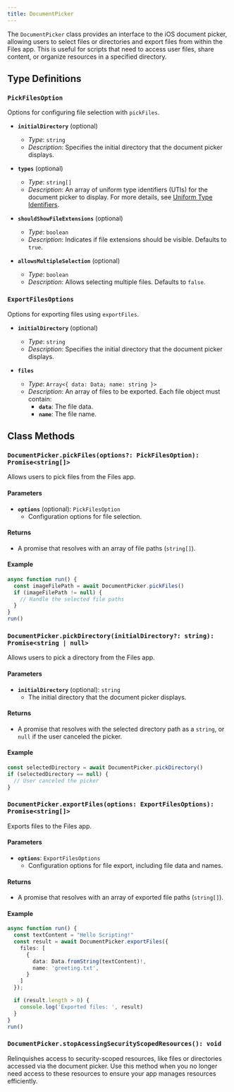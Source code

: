 ```yaml
---
title: DocumentPicker
---
```

The `DocumentPicker` class provides an interface to the iOS document picker, allowing users to select files or directories and export files from within the Files app. This is useful for scripts that need to access user files, share content, or organize resources in a specified directory.

## Type Definitions

### `PickFilesOption`

Options for configuring file selection with `pickFiles`.

- **`initialDirectory`** (optional)  
  - *Type*: `string`
  - *Description*: Specifies the initial directory that the document picker displays.

- **`types`** (optional)  
  - *Type*: `string[]`
  - *Description*: An array of uniform type identifiers (UTIs) for the document picker to display. For more details, see [Uniform Type Identifiers](https://developer.apple.com/documentation/uniformtypeidentifiers/uttype-swift.struct).

- **`shouldShowFileExtensions`** (optional)  
  - *Type*: `boolean`
  - *Description*: Indicates if file extensions should be visible. Defaults to `true`.

- **`allowsMultipleSelection`** (optional)  
  - *Type*: `boolean`
  - *Description*: Allows selecting multiple files. Defaults to `false`.

### `ExportFilesOptions`

Options for exporting files using `exportFiles`.

- **`initialDirectory`** (optional)  
  - *Type*: `string`
  - *Description*: Specifies the initial directory that the document picker displays.

- **`files`**  
  - *Type*: `Array<{ data: Data; name: string }>`
  - *Description*: An array of files to be exported. Each file object must contain:
    - **`data`**: The file data.
    - **`name`**: The file name.

## Class Methods

### `DocumentPicker.pickFiles(options?: PickFilesOption): Promise<string[]>`

Allows users to pick files from the Files app.

#### Parameters
- **`options`** (optional): `PickFilesOption`  
  - Configuration options for file selection.

#### Returns
- A promise that resolves with an array of file paths (`string[]`).

#### Example
```typescript
async function run() {
  const imageFilePath = await DocumentPicker.pickFiles()
  if (imageFilePath != null) {
    // Handle the selected file paths
  }
}
run()
```

### `DocumentPicker.pickDirectory(initialDirectory?: string): Promise<string | null>`

Allows users to pick a directory from the Files app.

#### Parameters
- **`initialDirectory`** (optional): `string`  
  - The initial directory that the document picker displays.

#### Returns
- A promise that resolves with the selected directory path as a `string`, or `null` if the user canceled the picker.

#### Example
```typescript
const selectedDirectory = await DocumentPicker.pickDirectory()
if (selectedDirectory == null) {
  // User canceled the picker
}
```

### `DocumentPicker.exportFiles(options: ExportFilesOptions): Promise<string[]>`

Exports files to the Files app.

#### Parameters
- **`options`**: `ExportFilesOptions`  
  - Configuration options for file export, including file data and names.

#### Returns
- A promise that resolves with an array of exported file paths (`string[]`).

#### Example
```typescript
async function run() {
  const textContent = "Hello Scripting!"
  const result = await DocumentPicker.exportFiles({
    files: [
      {
        data: Data.fromString(textContent)!,
        name: 'greeting.txt',
      }
    ]
  });

  if (result.length > 0) {
    console.log('Exported files: ', result)
  }
}
run()
```

### `DocumentPicker.stopAcessingSecurityScopedResources(): void`

Relinquishes access to security-scoped resources, like files or directories accessed via the document picker. Use this method when you no longer need access to these resources to ensure your app manages resources efficiently.

